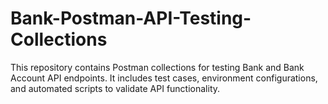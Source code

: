 # Bank-Postman-API-Testing-Collections
This repository contains Postman collections for testing Bank and Bank Account API endpoints. It includes test cases, environment configurations, and automated scripts to validate API functionality.
